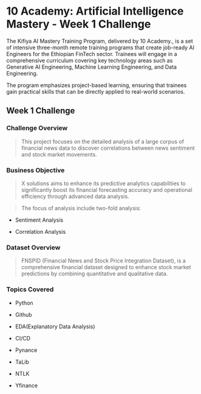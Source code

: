 # 10 Academy: Artificial Intelligence Mastery - Week 1 Challenge


The Kifiya AI Mastery Training Program, delivered by 10 Academy., is a set of intensive three-month remote training programs that create job-ready AI Engineers for the Ethiopian FinTech sector. Trainees will engage in a comprehensive curriculum covering key technology areas such as Generative AI Engineering, Machine Learning Engineering, and Data Engineering.


The program emphasizes project-based learning, ensuring that trainees gain practical skills that can be directly applied to real-world scenarios.

## Week 1 Challenge

### Challenge Overview


> This project focuses on the detailed analysis of a large corpus of financial news data to discover correlations between news sentiment and stock market movements.



### Business Objective


> X solutions aims to enhance its predictive analytics capabilities to significantly boost its financial forecasting accuracy and operational efficiency through advanced data analysis.

> The focus of analysis include two-fold analysis:

- Sentiment Analysis

- Correlation Analysis


### Dataset Overview

> FNSPID (Financial News and Stock Price Integration Dataset), is a comprehensive financial dataset designed to enhance stock market predictions by combining quantitative and qualitative data.

### Topics Covered

- Python 

- Github

- EDA(Explanatory Data Analysis)

- CI/CD

- Pynance

- TaLib

- NTLK

- Yfinance
